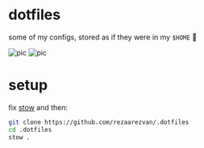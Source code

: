 # dotfiles
some of my configs, stored as if they were in my `$HOME` 🏡

![pic](../assets/image.png)
![pic](../assets/fetch.png)

# setup
fix [stow](https://www.gnu.org/software/stow/) and then:
```sh
git clone https://github.com/rezaarezvan/.dotfiles
cd .dotfiles
stow .
```
